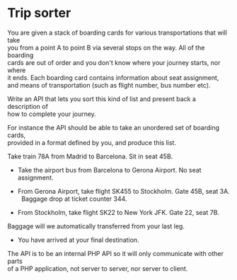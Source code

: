 # Trip sorter	

You	are	given	a	stack	of	boarding	cards	for	various	transportations	that	will	take	
you	from	a	point	A	to	point	B	via	several	stops	on	the	way.	All	of	the	boarding	
cards	are	out	of	order	and	you	don't	know	where	your	journey	starts,	nor	where	
it	ends.	Each	boarding	card	contains	information	about	seat	assignment,	and	
means	of	transportation	(such	as	flight	number,	bus	number	etc).	

Write	an	API	that	lets	you	sort	this	kind	of	list	and	present	back	a	description	of	
how	to	complete	your	journey.	

For	instance	the	API	should	be	able	to	take	an	unordered	set	of	boarding	cards,	
provided	in	a	format	defined	by	you,	and	produce	this	list.	

Take	train	78A	from	Madrid	to	Barcelona.	Sit	in	seat	45B.	
- Take	the	airport	bus	from	Barcelona	to	Gerona	Airport.	No	seat	
assignment.	

- From	Gerona	Airport,	take	flight	SK455	to	Stockholm.	Gate	45B,	seat	3A.	 
Baggage	drop	at	ticket	counter	344.
	
- From	Stockholm,	take	flight	SK22	to	New	York	JFK.	Gate	22,	seat	7B.	 

Baggage	will	we	automatically	transferred	from	your	last	leg.	
- You have	arrived	at	your	final	destination.


The	API	is	to	be	an	internal	PHP API	so	it	will	only	communicate	with	other	parts	
of	a	PHP application,	not	server	to	server,	nor	server	to	client.		